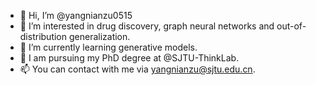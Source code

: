 - 👋 Hi, I’m @yangnianzu0515
- 👀 I’m interested in drug discovery, graph neural networks and out-of-distribution generalization.
- 🌱 I’m currently learning generative models.
- 💞️ I am pursuing my PhD degree at @SJTU-ThinkLab.
- 📫 You can contact with me via yangnianzu@sjtu.edu.cn.

<!---
yangnianzu0515/yangnianzu0515 is a ✨ special ✨ repository because its `README.md` (this file) appears on your GitHub profile.
You can click the Preview link to take a look at your changes.
--->
